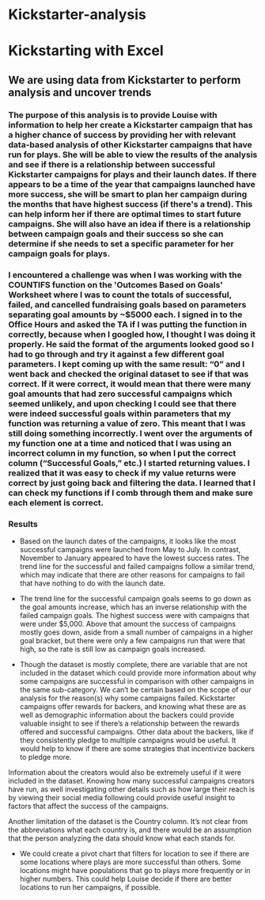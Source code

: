 # Kickstarter-analysis
# Kickstarting with Excel
## We are using data from Kickstarter to perform analysis and uncover trends
### The purpose of this analysis is to provide Louise with information to help her create a Kickstarter campaign that has a higher chance of success by providing her with relevant data-based analysis of other Kickstarter campaigns that have run for plays. She will be able to view the results of the analysis and see if there is a relationship between successful Kickstarter campaigns for plays and their launch dates. If there appears to be a time of the year that campaigns launched have more success, she will be smart to plan her campaign during the months that have highest success (if there's a trend). This can help inform her if there are optimal times to start future campaigns. She will also have an idea if there is a relationship between campaign goals and their success so she can determine if she needs to set a specific parameter for her campaign goals for plays.
### I encountered a challenge was when I was working with the COUNTIFS function on the 'Outcomes Based on Goals' Worksheet where I was to count the totals of successful, failed, and cancelled fundraising goals based on parameters separating goal amounts by ~$5000 each.  I signed in to the Office Hours and asked the TA if I was putting the function in correctly, because when I googled how, I thought I was doing it properly. He said the format of the arguments looked good so I had to go through and try it against a few different goal parameters. I kept coming up with the same result: “0” and I went back and checked the original dataset to see if that was correct. If it were correct, it would mean that there were many goal amounts that had zero successful campaigns which seemed unlikely, and upon checking I could see that there were indeed successful goals within parameters that my function was returning a value of zero. This meant that I was still doing something incorrectly. I went over the arguments of my function one at a time and noticed that I was using an incorrect column in my function, so when I put the correct column (“Successful Goals,” etc.) I started returning values. I realized that it was easy to check if my value returns were correct by just going back and filtering the data. I learned that I can check my functions if I comb through them and make sure each element is correct. 
### Results
-	Based on the launch dates of the campaigns, it looks like the most successful campaigns were launched from May to July. In contrast, November to January appeared to have the lowest success rates. The trend line for the successful and failed campaigns follow a similar trend, which may indicate that there are other reasons for campaigns to fail that have nothing to do with the launch date.

-	The trend line for the successful campaign goals seems to go down as the goal amounts increase, which has an inverse relationship with the failed campaign goals. The highest success were with campaigns that were under $5,000. Above that amount the success of campaigns mostly goes down, aside from a small number of campaigns in a higher goal bracket, but there were only a few campaigns run that were that high, so the rate is still low as campaign goals increased.

-	Though the dataset is mostly complete, there are variable that are not included in the dataset which could provide more information about why some campaigns are successful in comparison with other campaigns in the same sub-category. We can’t be certain based on the scope of our analysis for the reason(s) why some campaigns failed. 
Kickstarter campaigns offer rewards for backers, and knowing what these are as well as demographic information about the backers could provide valuable insight to see if there’s a relationship between the rewards offered and successful campaigns. Other data about the backers, like if they consistently pledge to multiple campaigns would be useful. It would help to know if there are some strategies that incentivize backers to pledge more.

Information about the creators would also be extremely useful if it were included in the dataset. Knowing how many successful campaigns creators have run, as well investigating other details such as how large their reach is by viewing their social media following could provide useful insight to factors that affect the success of the campaigns. 

Another limitation of the dataset is the Country column. It’s not clear from the abbreviations what each country is, and there would be an assumption that the person analyzing the data should know what each stands for.

-	We could create a pivot chart that filters for location to see if there are some locations where plays are more successful than others. Some locations might have populations that go to plays more frequently or in higher numbers. This could help Louise decide if there are better locations to run her campaigns, if possible.
